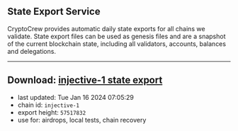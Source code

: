 ## State Export Service
CryptoCrew provides automatic daily state exports for all chains we validate. State export files can be used as genesis files and are a snapshot of the current blockchain state, including all validators, accounts, balances and delegations.

---
**Download: [injective-1 state export](https://dl.ccvalidators.com/SERVICE/injective/injective-1_export_57517832.json)**
---

- last updated: Tue Jan 16 2024 07:05:29
- chain id: `injective-1`
- export height: `57517832`
- use for: airdrops, local tests, chain recovery
